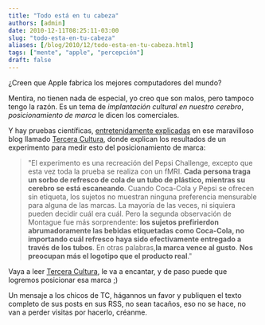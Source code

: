 ```yaml
---
title: "Todo está en tu cabeza"
authors: [admin]
date: 2010-12-11T08:25:11-03:00
slug: "todo-esta-en-tu-cabeza"
aliases: [/blog/2010/12/todo-esta-en-tu-cabeza.html]
tags: ["mente", "apple", "percepción"]
draft: false
---
```

¿Creen que Apple fabrica los mejores computadores del mundo?

Mentira, no tienen nada de especial, yo creo que son malos, pero tampoco
tengo la razón. Es un tema de _implantación cultural en nuestro
cerebro_, _posicionamiento de marca_ le dicen los comerciales.

Y hay pruebas científicas, [entretenidamente explicadas](http://terceracultura.cl/2010/12/pepsi-challenge-2-0/) en
ese maravilloso blog llamado [Tercera Cultura](http://terceracultura.cl/), donde explican los resultados de un
experimento para medir esto del posicionamiento de marca:

> "El experimento es una recreación del Pepsi Challenge, excepto que
> esta vez toda la prueba se realiza con un fMRI. **Cada persona traga
> un sorbo de refresco de cola de un tubo de plástico, mientras su
> cerebro se está escaneando**. Cuando Coca-Cola y Pepsi se ofrecen sin
> etiqueta, los sujetos no muestran ninguna preferencia mensurable para
> alguna de las marcas. La mayoría de las veces, ni siquiera pueden
> decidir cuál era cuál. Pero la segunda observación de Montague fue más
> sorprendente: **los sujetos prefirierdon abrumadoramente las bebidas
> etiquetadas como Coca-Cola, no importando cuál refresco haya sido
> efectivamente entregado a través de los tubos**. En otras
> palabras,**la marca vence al gusto**. **Nos preocupan más el logotipo
> que el producto real**."

Vaya a leer [Tercera Cultura](http://terceracultura.cl/), le va a
encantar, y de paso puede que logremos posicionar esa marca ;)

Un mensaje a los chicos de TC, hágannos un favor y publiquen el texto
completo de sus posts en sus RSS, no sean tacaños, eso no se hace, no
van a perder visitas por hacerlo, créanme.
